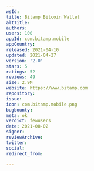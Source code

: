 ```yaml
---
wsId: 
title: Bitamp Bitcoin Wallet
altTitle: 
authors: 
users: 100
appId: com.bitamp.mobile
appCountry: 
released: 2021-04-10
updated: 2021-04-27
version: '2.0'
stars: 5
ratings: 52
reviews: 49
size: 2.9M
website: https://www.bitamp.com
repository: 
issue: 
icon: com.bitamp.mobile.png
bugbounty: 
meta: ok
verdict: fewusers
date: 2021-08-02
signer: 
reviewArchive: 
twitter: 
social: 
redirect_from: 

---
```


